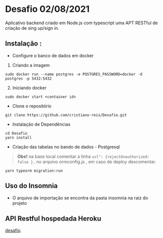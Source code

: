 # Desafio 02/08/2021
Aplicativo backend criado em Node.js com typescript uma APT RESTful de criação de sing up/sign in.  
## Instalação :

- Configure o banco de dados em docker
1. Criando a imagem
```
sudo docker run --name postgres -e POSTGRES_PASSWORD=docker -d postgres -p 5432:5432
```
2. Iniciando docker
```
sudo docker start <container id>
```
- Clone o repositório
```
git clone https://github.com/cristiano-reis/Desafio.git
```
- Instalação de Dependências
```
cd Desafio
yarn install
```
- Criação das tabelas no bando de dados - Postgresql

> **Obs!** na base local comentar a linha `ssl": {rejectUnauthorized: false },` no arquivo ormconfig.js , em caso de deploy descomentar.  
```
yarn typeorm migration:run
```
## Uso do Insomnia
- O arquivo de importação se encontra da pasta insomnia na raiz do projeto

## API Restful hospedada Heroku 
[desafio](https://desafio-2021.herokuapp.com/).
